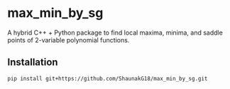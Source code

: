 # max_min_by_sg

A hybrid C++ + Python package to find local maxima, minima, and saddle points of 2-variable polynomial functions.

## Installation

```bash
pip install git+https://github.com/ShaunakG18/max_min_by_sg.git
